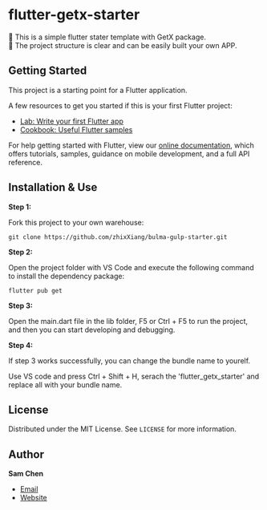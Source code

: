 # flutter-getx-starter
🚀 This is a simple flutter stater template with GetX package.  
📁 The project structure is clear and can be easily built your own APP.

## Getting Started

This project is a starting point for a Flutter application.

A few resources to get you started if this is your first Flutter project:

- [Lab: Write your first Flutter app](https://flutter.dev/docs/get-started/codelab)
- [Cookbook: Useful Flutter samples](https://flutter.dev/docs/cookbook)

For help getting started with Flutter, view our
[online documentation](https://flutter.dev/docs), which offers tutorials,
samples, guidance on mobile development, and a full API reference.

## Installation & Use

**Step 1:**

Fork this project to your own warehouse:

```
git clone https://github.com/zhixXiang/bulma-gulp-starter.git
```

**Step 2:**

Open the project folder with VS Code and execute the following command to install the dependency package:

```
flutter pub get
```

**Step 3:**

Open the main.dart file in the lib folder, F5 or Ctrl + F5 to run the project, and then you can start developing and debugging.

**Step 4:**

If step 3 works successfully, you can change the bundle name to yourelf.

Use VS code and press Ctrl + Shift + H, serach the 'flutter_getx_starter' and replace all with your bundle name.

## License

Distributed under the MIT License. See `LICENSE` for more information.

## Author

**Sam Chen**
- [Email](mailto:zhix6842@gmail.com?subject=Hi "Hi!")
- [Website](https://www.zhix.studio)
